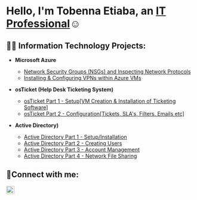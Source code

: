 <h1>Hello, I'm Tobenna Etiaba, an <a href="https://www.linkedin.com/in/tobenna-etiaba-a95994244/">IT Professional</a>☺</h1>

<h2>👨‍💻 Information Technology Projects:</h2>

- <b>Microsoft Azure</b>
  - [Network Security Groups (NSGs) and Inspecting Network Protocols](https://github.com/Tobenna-Etiaba/Network-Protocols)
  - [Installing & Configuring VPNs within Azure VMs](https://github.com/Tobenna-Etiaba/VPN-Configuration)
 

- <b>osTicket (Help Desk Ticketing System)</b>
  - [osTicket Part 1 -  Setup[VM Creation & Installation of Ticketing Software]](https://github.com/Tobenna-Etiaba/osTicket-Setup)
  - [osTicket Part 2 - Configuration[Tickets, SLA's, Filters, Emails etc]](https://github.com/Tobenna-Etiaba/osTicket-Configuration)
 
- <b>Active Directory)</b>
  - [Active Directory Part 1 - Setup/Installation](https://github.com/Tobenna-Etiaba/ActiveDirectorySetup)
  - [Active Directory Part 2 - Creating Users](https://github.com/Tobenna-Etiaba/ActiveDirectory-UserCreation)
  - [Active Directory Part 3 - Account Management](https://github.com/Tobenna-Etiaba/AD-GroupPolicy-and-Account-Management-)
  - [Active Directory Part 4 - Network File Sharing](https://github.com/Tobenna-Etiaba/osTicket-Configuration)

<h2>🤳Connect with me:</h2>

[<img align="left" alt="Josh | LinkedIn" width="22px" src="https://cdn.jsdelivr.net/npm/simple-icons@v3/icons/linkedin.svg" />][linkedin]

[linkedin]: https://www.linkedin.com/in/tobenna-etiaba-a95994244/
